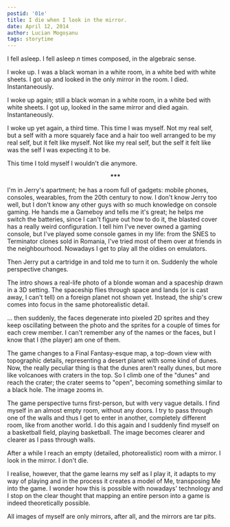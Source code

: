 ```yaml
---
postid: '01e'
title: I die when I look in the mirror.
date: April 12, 2014
author: Lucian Mogoșanu
tags: storytime
---
```


I fell asleep. I fell asleep $n$ times composed, in the algebraic sense.

I woke up. I was a black woman in a white room, in a white bed with white
sheets. I got up and looked in the only mirror in the room. I died.
Instantaneously.

I woke up again; still a black woman in a white room, in a white bed with white
sheets. I got up, looked in the same mirror and died again. Instantaneously.

I woke up yet again, a third time. This time I was myself. Not my real self,
but a self with a more squarely face and a hair too well arranged to be my real
self, but it felt like myself. Not like my real self, but the self it felt like
was the self I was expecting it to be.

This time I told myself I wouldn't die anymore.

<p style="text-align:center; font-weight:bold;">***</p>

I'm in Jerry's apartment; he has a room full of gadgets: mobile phones,
consoles, wearables, from the 20th century to now. I don't know Jerry too well,
but I don't know any other guys with so much knowledge on console gaming. He
hands me a Gameboy and tells me it's great; he helps me switch the batteries,
since I can't figure out how to do it, the blasted cover has a really weird
configuration. I tell him I've never owned a gaming console, but I've played
some console games in my life: from the SNES to Terminator clones sold in
Romania, I've tried most of them over at friends in the neighbourhood. Nowadays
I get to play all the oldies on emulators.

Then Jerry put a cartridge in and told me to turn it on. Suddenly the whole
perspective changes.

The intro shows a real-life photo of a blonde woman and a spaceship drawn in a
3D setting. The spaceship flies through space and lands (or is cast away, I
can't tell) on a foreign planet not shown yet. Instead, the ship's crew comes
into focus in the same photorealistic detail.

... then suddenly, the faces degenerate into pixeled 2D sprites and they keep
oscillating between the photo and the sprites for a couple of times for each
crew member. I can't remember any of the names or the faces, but I know that I
(the player) am one of them.

The game changes to a Final Fantasy-esque map, a top-down view with topographic
details, representing a desert planet with some kind of dunes. Now, the really
peculiar thing is that the dunes aren't really dunes, but more like volcanoes
with craters in the top. So I climb one of the "dunes" and reach the crater;
the crater seems to "open", becoming something similar to a black hole. The
image zooms in.

The game perspective turns first-person, but with very vague details. I find
myself in an almost empty room, without any doors. I try to pass through one of
the walls and thus I get to enter in another, completely different room, like
from another world. I do this again and I suddenly find myself on a basketball
field, playing basketball. The image becomes clearer and clearer as I pass
through walls.

After a while I reach an empty (detailed, photorealistic) room with a mirror. I
look in the mirror. I don't die.

I realise, however, that the game learns my self as I play it, it adapts to my
way of playing and in the process it creates a model of Me, transposing Me
into the game. I wonder how this is possible with nowadays' technology and I
stop on the clear thought that mapping an entire person into a game is indeed
theoretically possible.

All images of myself are only mirrors, after all, and the mirrors are tar pits.
